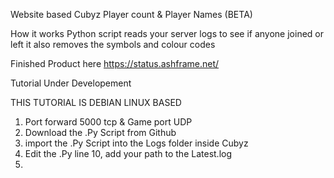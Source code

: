 Website based Cubyz Player count & Player Names (BETA)

How it works 
Python script reads your server logs to see if anyone joined or left
it also removes the symbols and colour codes

Finished Product here https://status.ashframe.net/


Tutorial Under Developement

THIS TUTORIAL IS DEBIAN LINUX BASED
1. Port forward 5000 tcp & Game port UDP
2. Download the .Py Script from Github
3. import the .Py Script into the Logs folder inside Cubyz
4. Edit the .Py line 10, add your path to the Latest.log
5.
